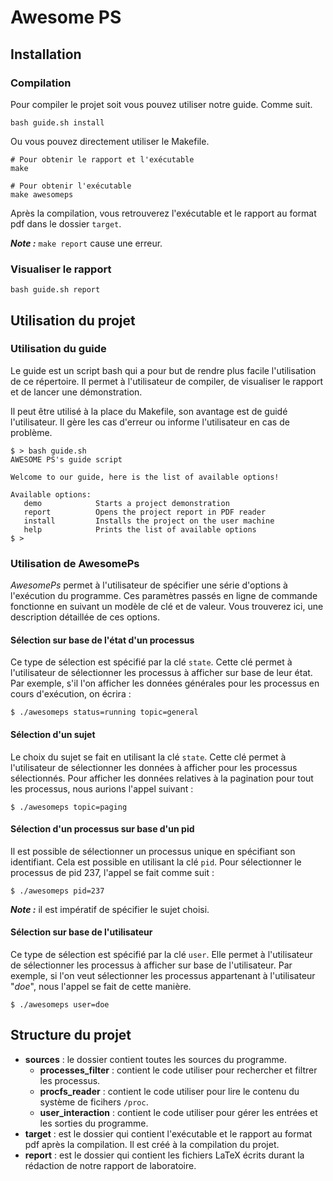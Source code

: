 # Awesome PS
## Installation
### Compilation

Pour compiler le projet soit vous pouvez utiliser notre guide. Comme suit.
```
bash guide.sh install
```
Ou vous pouvez directement utiliser le Makefile.
```
# Pour obtenir le rapport et l'exécutable
make

# Pour obtenir l'exécutable
make awesomeps
```

Après la compilation, vous retrouverez l'exécutable et le rapport au format pdf dans le dossier ```target```.

***Note :*** ```make report``` cause une erreur.

### Visualiser le rapport
```
bash guide.sh report
```
## Utilisation du projet
### Utilisation du guide
Le guide est un script bash qui a pour but de rendre plus facile l'utilisation de ce répertoire. Il permet à l'utilisateur de compiler, de visualiser le rapport et de lancer une démonstration.

Il peut être utilisé à la place du Makefile, son avantage est de guidé l'utilisateur. Il gère les cas d'erreur ou informe l'utilisateur en cas de problème.

```
$ > bash guide.sh
AWESOME PS's guide script

Welcome to our guide, here is the list of available options!

Available options:
   demo            Starts a project demonstration
   report          Opens the project report in PDF reader
   install         Installs the project on the user machine
   help            Prints the list of available options
$ >
```
### Utilisation de AwesomePs
*AwesomePs* permet à l'utilisateur de spécifier une série d'options à l'exécution du programme. Ces paramètres passés en ligne de commande fonctionne en suivant un modèle de clé et de valeur. Vous trouverez ici, une description détaillée de ces options.

#### Sélection sur base de l'état d'un processus
Ce type de sélection est spécifié par la clé ```state```. Cette clé permet à l'utilisateur de sélectionner les processus à afficher sur base de leur état. Par exemple, s'il l'on afficher les données générales pour les processus en cours d'exécution, on écrira :
```
$ ./awesomeps status=running topic=general
```

#### Sélection d'un sujet
Le choix du sujet se fait en utilisant la clé ```state```. Cette clé permet à l'utilisateur de sélectionner les données à afficher pour les processus sélectionnés. Pour afficher les données relatives à la pagination pour tout les processus, nous aurions l'appel suivant :
```
$ ./awesomeps topic=paging
```


#### Sélection d'un processus sur base d'un pid
Il est possible de sélectionner un processus unique en spécifiant son identifiant. Cela est possible en utilisant la clé ```pid```. Pour sélectionner le processus de pid 237, l'appel se fait comme suit :
```
$ ./awesomeps pid=237
```

***Note :*** il est impératif de spécifier le sujet choisi.

#### Sélection sur base de l'utilisateur
Ce type de sélection est spécifié par la clé ```user```. Elle permet à l'utilisateur de sélectionner les processus à afficher sur base de l'utilisateur. Par exemple, si l'on veut sélectionner les processus appartenant à l'utilisateur "*doe*", nous l'appel se fait de cette manière.
```
$ ./awesomeps user=doe
```

## Structure du projet
- **sources** : le dossier contient toutes les sources du programme.
   - **processes_filter** : contient le code utiliser pour rechercher et filtrer les processus.
   - **procfs_reader** : contient le code utiliser pour lire le contenu du système de ficihers ```/proc```.
   - **user_interaction** : contient le code utiliser pour gérer les entrées et les sorties du programme.
- **target** : est le dossier qui contient l'exécutable et le rapport au format pdf après la compilation. Il est créé à la compilation du projet.
- **report** : est le dossier qui contient les fichiers LaTeX écrits durant la rédaction de notre rapport de laboratoire.

